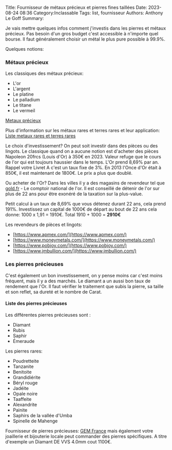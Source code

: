 Title: Fournisseur de métaux précieux et pierres fines taillées
Date: 2023-08-24 08:36
Category:Inclassable
Tags: list, fournisseur
Authors: Anthony Le Goff
Summary:

Je vais mettre quelques infos comment j'investis dans les pierres et métaux précieux. Pas besoin d'un gros budget c'est accessible à n'importe quel bourse. Il faut généralement choisir un métal le plus pure possible à 99.9%.

Quelques notions:

### Métaux précieux

Les classiques des métaux précieux:

* L'or
* L'argent
* Le platine
* Le palladium
* Le titane
* Le vermeil

[Metaux précieux](https://ocarat.com/guide/metaux-precieux.html)

Plus d'information sur les métaux rares et terres rares et leur application: [Liste metaux rares et terres rares](https://lingot-swiss.com/fr/p/listes-metaux-rares-terres-rares)

Le choix d'investissement? On peut soit investir dans des pièces ou des lingots. Le classique quand on a aucune notion est d'acheter des pièces Napoleon 20frcs (Louis d'Or) à 350€ en 2023. Valeur refuge que le cours de l'or qui est toujours haussier dans le temps. L'Or prend 8,69% par an. Rappel votre Livret A c'est un taux fixe de 3%. En 2013 l'Once d'Or était à 850€, il est maintenant de 1800€. Le prix a plus que doublé.

Ou acheter de l'Or? Dans les villes il y a des magasins de revendeur tel que [gold.fr](https://www.gold.fr/) - Le comptoir national de l'or. Il est conseillé de détenir de l'or sur plus de 22 ans pour être exonéré de la taxation sur la plus-value.

Petit calcul à un taux de 8,69% que vous détenez durant 22 ans, cela prend 191%. Investissez un capital de 1000€ de départ au bout de 22 ans cela donne: 1000 x 1,91 = 1910€. Total 1910 + 1000 = **2910€**

Les revendeurs de pièces et lingots:

* [https://www.apmex.com/](https://www.apmex.com/)
* [https://www.moneymetals.com/](https://www.moneymetals.com/)
* [https://www.pobjoy.com/](https://www.pobjoy.com/)
* [https://www.jmbullion.com/](https://www.jmbullion.com/)

### Les pierres précieuses

C'est également un bon investissement, on y pense moins car c'est moins fréquent, mais il y a des marchés. Le diamant a un aussi bon taux de rendement que l'Or. Il faut vérifier le traitement que subis la pierre, sa taille et son reflet, sa dureté et le nombre de Carat.

#### Liste des pierres précieuses

Les différentes pierres précieuses sont :

* Diamant
* Rubis
* Saphir
* Émeraude

Les pierres rares:

* Poudretteite
* Tanzanite
* Benitoite
* Grandidiérite
* Béryl rouge
* Jadéite
* Opale noire
* Taaffeite
* Alexandrite
* Painite
* Saphirs de la vallée d'Umba
* Spinelle de Mahenge

Fournisseur de pierres précieuses: [GEM France](https://www.gemfrance.com/) mais également votre joaillerie et bijouterie locale peut commander des pierres spécifiques. A titre d'exemple un Diamant DE VVS 4.0mm cout 1100€.